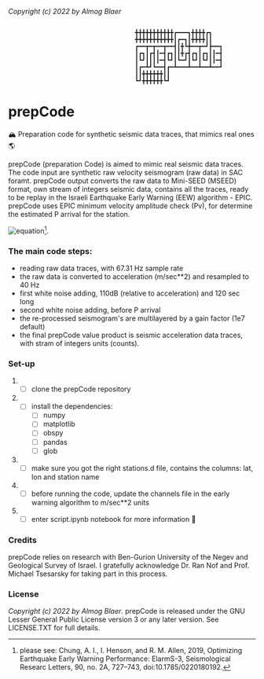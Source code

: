 
*Copyright (c) 2022 by Almog Blaer*

```

                                    ╋╋╋╋╋╋╋╋╋╋╋┏━━━┓╋╋╋╋┏┓
                                    ╋╋╋╋╋╋╋╋╋╋╋┃┏━┓┃╋╋╋╋┃┃
                                    ┏━━┳━┳━━┳━━┫┃╋┗╋━━┳━┛┣━━┓
                                    ┃┏┓┃┏┫┃━┫┏┓┃┃╋┏┫┏┓┃┏┓┃┃━┫
                                    ┃┗┛┃┃┃┃━┫┗┛┃┗━┛┃┗┛┃┗┛┃┃━┫
                                    ┃┏━┻┛┗━━┫┏━┻━━━┻━━┻━━┻━━┛
                                    ┃┃╋╋╋╋╋╋┃┃
                                    ┗┛╋╋╋╋╋╋┗┛

```

# prepCode
🏔️ Preparation code for synthetic seismic data traces, that mimics real ones 🌎

prepCode (preparation Code) is aimed to mimic real seismic data traces.
The code input are synthetic raw velocity seismogram (raw data) in SAC foramt.
prepCode output converts the raw data to Mini-SEED (MSEED) format, own
stream of integers seismic data, contains all the traces, ready to be replay in 
the Israeli Earthquake Early Warning (EEW) algorithm - EPIC.
prepCode uses EPIC minimum velocity amplitude check (Pv), for determine the estimated P
arrival for the station. 

![equation](https://latex.codecogs.com/svg.image?Pv=1e-5.5\&space;cm/sec&space;\quad&space;\mathbf{or}\quad3.16e-8\&space;m/sec^2)[^1].

[^1]:
      please see: Chung, A. I., I. Henson, and R. M. Allen, 2019, Optimizing Earthquake Early Warning Performance: ElarmS-3, Seismological Researc    Letters, 90, no. 2A, 727–743, doi:10.1785/0220180192.

### The main code steps:

- reading raw data traces, with 67.31 Hz sample rate 
- the raw data is converted to acceleration (m/sec**2) and resampled to 40 Hz
- first white noise adding, 110dB (relative to acceleration) and 120 sec long
- second white noise adding, before P arrival
- the re-processed seismogram's are multilayered by a gain factor (1e7 default)
- the final prepCode value product is seismic acceleration data traces, with stram of
   integers units (counts).
   

   
### Set-up
1. - [ ] clone the prepCode repository
2. - [ ] install the dependencies:
     - [ ] numpy 
     - [ ] matplotlib
     - [ ] obspy 
     - [ ] pandas
     - [ ] glob
3. - [ ] make sure you got the right stations.d file, contains the columns: lat, lon and station name 
4. - [ ] before running the code, update the channels file in the early warning algorithm to m/sec**2 units
5. - [ ] enter script.ipynb notebook for more information 🎉

### Credits
prepCode relies on research with  Ben-Gurion University of the Negev and Geological Survey of Israel.
I gratefully acknowledge Dr. Ran Nof and Prof. Michael Tsesarsky for taking part in this process. 

### License
*Copyright (c) 2022 by Almog Blaer*.
prepCode is released under the GNU Lesser General Public License version 3 or any later version. See LICENSE.TXT for full details.
